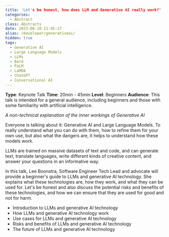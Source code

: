 ```yaml
---
title: 'Let's be honest, how does LLM and Generative AI really work?'
categories:
  - Abstract
class: Abstracts
date: 2023-06-10 11:45:17
alias: /developer/generativeai/
hidden: true
tags:
  - Generative AI
  - Large Language Models
  - LLMs
  - Bard
  - PaLM
  - LaMDA
  - ChatGPT
  - Conversational AI
---
```


**Type**: Keynote Talk
**Time**: 20min - 45min
**Level**: Beginners
**Audience**: This talk is intended for a general audience, including beginners and those with some familiarity with artificial intelligence.

<!--more-->

*A non-technical explanation of the inner workings of Generative AI*

Everyone is talking about it: Generative AI and Large Language Models. To really understand what you can do with them, how to refine them for your own use, but also what the dangers are, it helps to understand how these models work.

LLMs are trained on massive datasets of text and code, and can generate text, translate languages, write different kinds of creative content, and answer your questions in an informative way. 

In this talk, Lee Boonstra, Software Engineer Tech Lead and advocate will provide a beginner's guide to LLMs and generative AI technology. She explains what these technologies are, how they work, and what they can be used for. Let's be honest and also discuss the potential risks and benefits of these technologies, and how we can ensure that they are used for good and not for harm.

* Introduction to LLMs and generative AI technology
* How LLMs and generative AI technology work
* Use cases for LLMs and generative AI technology
* Risks and benefits of LLMs and generative AI technology
* The future of LLMs and generative AI technology

